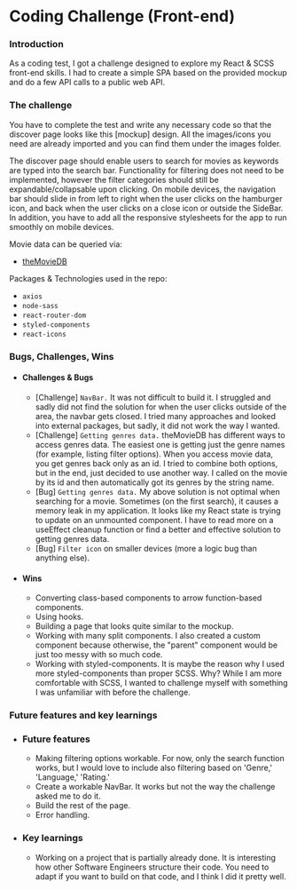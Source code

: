 # Coding Challenge (Front-end)

### Introduction 
As a coding test, I got a challenge designed to explore my React & SCSS front-end skills. I had to create a simple SPA based on the provided mockup and do a few API calls to a public web API.


### The challenge
You have to complete the test and write any necessary code so that the discover page looks like this [mockup] design. All the images/icons you need are already imported and you can find them under the images folder. 

The discover page should enable users to search for movies as keywords are typed into the search bar. Functionality for filtering does not need to be implemented, however the filter categories should still be expandable/collapsable upon clicking. On mobile devices, the navigation bar should slide in from left to right when the user clicks on the hamburger icon, and back when the user clicks on a close icon or outside the SideBar. In addition, you have to add all the responsive stylesheets for the app to run smoothly on mobile devices.

Movie data can be queried via: 
- [theMovieDB]

Packages & Technologies used in the repo:
- `axios`
- `node-sass`
- `react-router-dom`
- `styled-components`
- `react-icons`

### Bugs, Challenges, Wins
+ #### Challenges & Bugs
    - [Challenge] `NavBar.` It was not difficult to build it. I struggled and sadly did not find the solution for when the user clicks outside of the area, the navbar gets closed. I tried many approaches and looked into external packages, but sadly, it did not work the way I wanted.
    - [Challenge] `Getting genres data.` theMovieDB has different ways to access genres data. The easiest one is getting just the genre names (for example, listing filter options). When you access movie data, you get genres back only as an id. I tried to combine both options, but in the end, just decided to use another way. I called on the movie by its id and then automatically got its genres by the string name. 
    - [Bug] `Getting genres data.` My above solution is not optimal when searching for a movie. Sometimes (on the first search), it causes a memory leak in my application. It looks like my React state is trying to update on an unmounted component. I have to read more on a useEffect cleanup function or find a better and effective solution to getting genres data.
    - [Bug] `Filter icon` on smaller devices (more a logic bug than anything else).
+ #### Wins
    - Converting class-based components to arrow function-based components.
    - Using hooks.
    - Building a page that looks quite similar to the mockup.
    - Working with many split components. I also created a custom component because otherwise, the "parent" component would be just too messy with so much code.
    - Working with styled-components. It is maybe the reason why I used more styled-components than proper SCSS. Why? While I am more comfortable with SCSS, I wanted to challenge myself with something I was unfamiliar with before the challenge.

### Future features and key learnings

+ ### Future features
    - Making filtering options workable. For now, only the search function works, but I would love to include also filtering based on 'Genre,' 'Language,' 'Rating.'
    - Create a workable NavBar. It works but not the way the challenge asked me to do it. 
    - Build the rest of the page. 
    - Error handling. 
+ ### Key learnings
    - Working on a project that is partially already done. It is interesting how other Software Engineers structure their code. You need to adapt if you want to build on that code, and I think I did it pretty well.



[theMovieDB]: <https://www.themoviedb.org/documentation/api>
